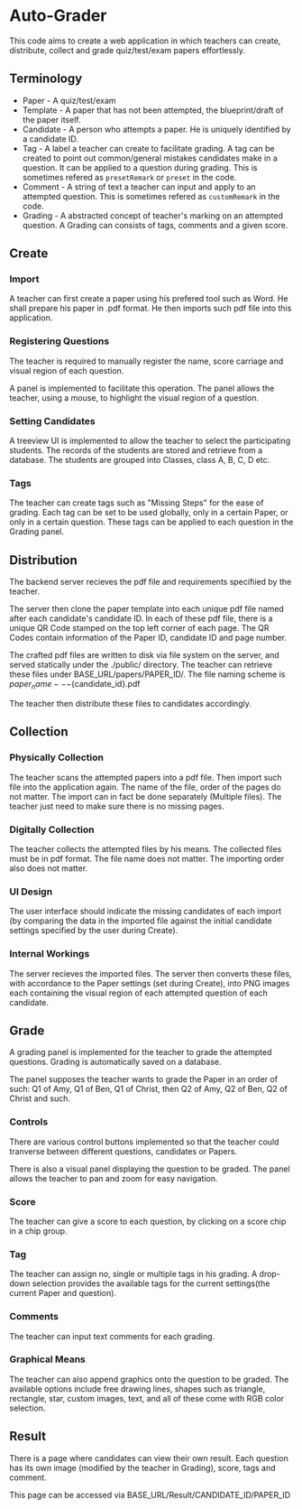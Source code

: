 # Auto-Grader
This code aims to create a web application in which teachers can create, distribute, collect and grade quiz/test/exam papers effortlessly.

## Terminology
- Paper - A quiz/test/exam
- Template - A paper that has not been attempted, the blueprint/draft of the paper itself.
- Candidate - A person who attempts a paper. He is uniquely identified by a candidate ID.
- Tag - A label a teacher can create to facilitate grading. A tag can be created to point out common/general mistakes candidates make in a question. It can be applied to a question during grading. This is sometimes refered as `presetRemark` or `preset` in the code.
- Comment - A string of text a teacher can input and apply to an attempted question. This is sometimes refered as `customRemark` in the code.
- Grading - A abstracted concept of teacher's marking on an attempted question. A Grading can consists of tags, comments and a given score.

## Create
### Import
A teacher can first create a paper using his prefered tool such as Word. He shall prepare his paper in .pdf format. He then imports such pdf file into this application.
### Registering Questions
The teacher is required to manually register the name, score carriage and visual region of each question.

A panel is implemented to facilitate this operation. The panel allows the teacher, using a mouse, to highlight the visual region of a question.
### Setting Candidates
A treeview UI is implemented to allow the teacher to select the participating students. The records of the students are stored and retrieve from a database. The students are grouped into Classes, class A, B, C, D etc. 
### Tags
The teacher can create tags such as "Missing Steps" for the ease of grading. Each tag can be set to be used globally, only in a certain Paper, or only in a certain question. These tags can be applied to each question in the Grading panel.

## Distribution
The backend server recieves the pdf file and requirements specifiied by the teacher.

The server then clone the paper template into each unique pdf file named after each candidate's candidate ID. In each of these pdf file, there is a unique QR Code stamped on the top left corner of each page. The QR Codes contain information of the Paper ID, candidate ID and page number.

The crafted pdf files are written to disk via file system on the server, and served statically under the ./public/ directory. The teacher can retrieve these files under  BASE_URL/papers/PAPER_ID/. The file naming scheme is ${paper_name}---${candidate_id}.pdf

The teacher then distribute these files to candidates accordingly.

## Collection
### Physically Collection
The teacher scans the attempted papers into a pdf file. Then import such file into the application again. The name of the file, order of the pages do not matter. The import can in fact be done separately (Multiple files). The teacher just need to make sure there is no missing pages.
### Digitally Collection
The teacher collects the attempted files by his means. The collected files must be in pdf format. The file name does not matter. The importing order also does not matter.
### UI Design
The user interface should indicate the missing candidates of each import (by comparing the data in the imported file against the initial candidate settings specified by the user during Create).
### Internal Workings
The server recieves the imported files. The server then converts these files, with accordance to the Paper settings (set during Create), into PNG images each containing the visual region of each attempted question of each candidate.

## Grade
A grading panel is implemented for the teacher to grade the attempted questions. Grading is automatically saved on a database.

The panel supposes the teacher wants to grade the Paper in an order of such: Q1 of Amy, Q1 of Ben, Q1 of Christ, then Q2 of Amy, Q2 of  Ben, Q2 of Christ and such.
### Controls
There are various control buttons implemented so that the teacher could tranverse between different questions, candidates or Papers.

There is also a visual panel displaying the question to be graded. The panel allows the teacher to pan and zoom for easy navigation.
### Score
The teacher can give a score to each question, by clicking on a score chip in a chip group.
### Tag
The teacher can assign no, single or multiple tags in his grading. A drop-down selection provides the available tags for the current settings(the current Paper and question).
### Comments
The teacher can input text comments for each grading.
### Graphical Means
The teacher can also append graphics onto the question to be graded. The available options include free drawing lines, shapes such as triangle, rectangle, star, custom images, text, and all of these come with RGB color selection.

## Result
There is a page where candidates can view their own result. Each question has its own  image (modified by the teacher in Grading), score, tags and comment.

This page can be accessed via BASE_URL/Result/CANDIDATE_ID/PAPER_ID
